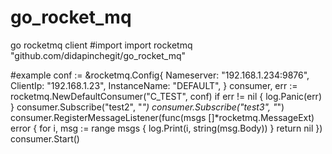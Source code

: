 # go_rocket_mq
go rocketmq client
#import
import rocketmq "github.com/didapinchegit/go_rocket_mq"

#example
	conf := &rocketmq.Config{
		Nameserver:   "192.168.1.234:9876",
		ClientIp:     "192.168.1.23",
		InstanceName: "DEFAULT",
	}
	consumer, err := rocketmq.NewDefaultConsumer("C_TEST", conf)
	if err != nil {
		log.Panic(err)
	}
	consumer.Subscribe("test2", "*")
	consumer.Subscribe("test3", "*")
	consumer.RegisterMessageListener(func(msgs []*rocketmq.MessageExt) error {
		for i, msg := range msgs {
			log.Print(i, string(msg.Body))
		}
		return nil
	})
	consumer.Start()
